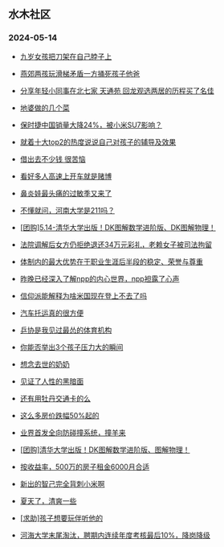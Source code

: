 ## 水木社区 
### 2024-05-14

+ [九岁女孩把刀架在自己脖子上](https://www.mysmth.net/nForum/article/ChildEducation/2380641)

+ [燕郊两孩玩滑梯矛盾一方捅死孩子他爸](https://www.mysmth.net/nForum/article/FamilyLife/1766694592)

+ [分享年轻小同事在北七家 天通苑 回龙观选两居的历程买了名佳](https://www.mysmth.net/nForum/article/OurEstate/2839698)

+ [地婆做的几个菜](https://www.mysmth.net/nForum/article/Food/1709737)

+ [保时捷中国销量大降24%，被小米SU7影响？](https://www.mysmth.net/nForum/article/GreenAuto/1573328)

+ [就着十大top2的热度说说自己对孩子的辅导及效果](https://www.mysmth.net/nForum/article/PreUnivEdu/164284)

+ [借出去不少钱 很苦恼](https://www.mysmth.net/nForum/article/WorkingLife/43679)

+ [看好多人高速上开车就是赌博](https://www.mysmth.net/nForum/article/AutoWorld/1944829957)

+ [鼻炎娃最头痛的过敏季又来了](https://www.mysmth.net/nForum/article/Children/932723417)

+ [不懂就问，河南大学是211吗？](https://www.mysmth.net/nForum/article/GaoKao/554791)

+ [[团购]5.14-清华大学出版！DK图解数学进阶版、DK图解物理！](https://www.mysmth.net/nForum/article/ADAgent_TG/1321292)

+ [法院调解后女方仍拒绝退还34万元彩礼，老赖女子被司法拘留](https://www.mysmth.net/nForum/article/FamilyLife/1766697027)

+ [体制内的最大优势在于职业生涯后半段的稳定、荣誉与尊重](https://www.mysmth.net/nForum/article/WorkingLife/44490)

+ [昨晚已经深入了解npp的内心世界，npp袒露了心声](https://www.mysmth.net/nForum/article/OurEstate/2973855)

+ [信仰派能解释为啥米国现在登上不去了吗](https://www.mysmth.net/nForum/article/Aero/439074)

+ [汽车托运真的很方便](https://www.mysmth.net/nForum/article/AutoTravel/13653974)

+ [乒协是我见过最怂的体育机构](https://www.mysmth.net/nForum/article/Pingpang/3847)

+ [你能否举出3个孩子压力大的瞬间](https://www.mysmth.net/nForum/article/ChildEducation/2381392)

+ [想念去世的奶奶](https://www.mysmth.net/nForum/article/Age/20358664)

+ [见证了人性的黑暗面](https://www.mysmth.net/nForum/article/MyFamily/266620)

+ [还有用牡丹交通卡的么](https://www.mysmth.net/nForum/article/AutoWorld/1944830562)

+ [这么多房价跌幅50%起的](https://www.mysmth.net/nForum/article/OurEstate/2974032)

+ [业界首发全向防碰撞系统，撞羊来](https://www.mysmth.net/nForum/article/GreenAuto/1574414)

+ [[团购]清华大学出版！DK图解数学进阶版、图解物理！](https://www.mysmth.net/nForum/article/ADAgent_TG/1321292)

+ [按收益率，500万的房子租金6000月合适](https://www.mysmth.net/nForum/article/OurEstate/2974191)

+ [新出的智己完全背刺小米啊](https://www.mysmth.net/nForum/article/GreenAuto/1574252)

+ [夏天了，清爽一些](https://www.mysmth.net/nForum/article/FashionShow/507787)

+ [[求助]孩子想要玩伴听他的](https://www.mysmth.net/nForum/article/FamilyLife/1766695767)

+ [河海大学末尾淘汰，聘期内连续年度考核最后10%，降岗降级](https://www.mysmth.net/nForum/article/QingJiao/865231)

